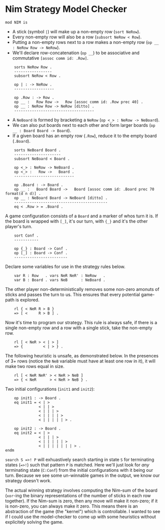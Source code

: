 Nim Strategy Model Checker
==========================

```maude
mod NIM is
```

-   A stick (symbol `|`) will make up a non-empty row (`sort NeRow`).
-   Every non-empty row will also be a row (`subsort NeRow < Row`).
-   Putting a non-empty rows next to a row makes a non-empty row (`op __ : NeRow Row -> NeRow`).
-   We'll declare row-concatenation (`op __`) to be associative and commutative `[assoc comm id: .Row]`.

```maude
    sorts NeRow Row .
    -----------------
    subsort NeRow < Row .

    op | : -> NeRow .
    ------------------

    op .Row : -> Row .
    op __ :   Row Row ->   Row [assoc comm id: .Row prec 40] .
    op __ : NeRow Row -> NeRow [ditto] .
    ------------------------------------
```

-   A `NeBoard` is formed by bracketing a `NeRow` (`op <_> : NeRow -> NeBoard`).
-   We can also put boards next to each other and form larger boards (`op __ : Board Board -> Board`).
-   If a given board has an empty row (`.Row`), reduce it to the empty board (`.Board`).

```maude
    sorts NeBoard Board .
    ---------------------
    subsort NeBoard < Board .

    op <_> : NeRow -> NeBoard .
    op <_> :   Row ->   Board .
    ---------------------------
    
    op .Board : -> Board .
    op __ :   Board Board ->   Board [assoc comm id: .Board prec 70 format(d n d)] .
    op __ : NeBoard Board -> NeBoard [ditto] .
    ------------------------------------------
    eq < .Row > = .Board .
```

A game configuration consists of a `Board` and a marker of whos turn it is.
If the board is wrapped with `[_]`, it's our turn, with `{_}` and it's the other player's turn.

```maude
    sort Conf .
    -----------

    op {_} : Board -> Conf .
    op [_] : Board -> Conf .
    ------------------------
```

Declare some variables for use in the strategy rules below.

```maude
    var R : Row   . vars NeR NeR' : NeRow   .
    var B : Board . vars NeB      : NeBoard .
```

The other player non-deterministically removes some non-zero amonuts of sticks and passes the turn to us.
This ensures that every potential game-path is explored.

```maude
    rl { < NeR R > B }
    => [ <     R > B ] .
```

Now it's time to program our strategy.
This rule is always safe, if there is a single non-empty row and a row with a single stick, take the non-empty row.

```maude
    rl [ < NeR > < | > ]
    => {         < | > } .
```

The following heuristic is unsafe, as demonstrated below.
In the presences of 3+ rows (notice the `NeB` variable must have at least one row in it), it will make two rows equal in size.

```maude
    rl [ < NeR NeR' > < NeR > NeB ]
    => { < NeR      > < NeR > NeB } .
```

Two initial configurations (`init1` and `init2`):

```maude
    op init1 : -> Board .
    eq init1 = < | >
               < | | >
               < | | | >
               < | | | | >
               < | | | | | > .

    op init2 : -> Board .
    eq init2 = < | >
               < | | | >
               < | | | | | >
               < | | | | | | | > .
endm
```

`search S =>! P` will exhuastively search starting in state `S` for terminating states (`=>!`) such that pattern `P` is matched.
Here we'll just look for *any* terminating state (`C:Conf`) from the initial configurations with it being our turn.
Because we see some un-winnable games in the output, we know our strategy doesn't work.

The actual winning strategy involves computing the Nim-sum of the board (`xor`-ing the binary representations of the number of sticks in each row together).
If the Nim-sum is zero, then any move will make it non-zero; if it is non-zero, you can always make it zero.
This means there is an abstraction of the game (the "kernel") which is controllable.
I wanted to see if I could use the model-checker to come up with some heuristics without explicitely solving the game.
